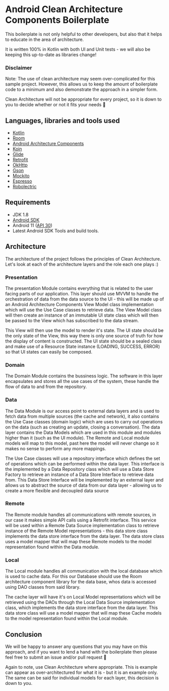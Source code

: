 # Android Clean Architecture Components Boilerplate

This boilerplate is not only helpful to other developers, but also that it helps to educate in the area of architecture.

It is written 100% in Kotlin with both UI and Unit tests - we will also be keeping this up-to-date as libraries change!

### Disclaimer

Note: The use of clean architecture may seem over-complicated for this sample project. However, this allows us to keep the amount of boilerplate code to a minimum and also demonstrate the approach in a simpler form.

Clean Architecture will not be appropriate for every project, so it is down to you to decide whether or not it fits your needs 🙂

## Languages, libraries and tools used

* [Kotlin](https://kotlinlang.org/)
* [Room](https://developer.android.com/topic/libraries/architecture/room.html)
* [Android Architecture Components](https://developer.android.com/topic/libraries/architecture/index.html)
* [Koin](https://github.com/InsertKoinIO/koin)
* [Glide](https://github.com/bumptech/glide)
* [Retrofit](http://square.github.io/retrofit/)
* [OkHttp](http://square.github.io/okhttp/)
* [Gson](https://github.com/google/gson)
* [Mockito](http://site.mockito.org/)
* [Espresso](https://developer.android.com/training/testing/espresso/index.html)
* [Robolectric](http://robolectric.org/)

## Requirements

* JDK 1.8
* [Android SDK](https://developer.android.com/studio/index.html)
* Android 11 ([API 30](https://developer.android.com/studio/releases/platforms))
* Latest Android SDK Tools and build tools.

## Architecture

The architecture of the project follows the principles of Clean Architecture. Let's look at each of the architecture layers and the role each one plays :)

### Presentation

The presentation Module contains everything that is related to the user facing parts of our application. This layer should use MVVM to handle the orchestration of data from the data source to the UI - this will be made up of an Android Architecture Components View Model class implementation which will use the Use Case classes to retrieve data. The View Model class will then create an instance of an immutable UI state class which will then be passed to the View which has subscribed to the data stream.

This View will then use the model to render it's state. The UI state should be the only state of the View, this way there is only one source of truth for how the display of content is constructed. The UI state should be a sealed class and make use of a Resource State instance (LOADING, SUCCESS, ERROR) so that UI states can easily be composed.

### Domain

The Domain Module contains the bussiness logic. The software in this layer encapsulates and stores all the use cases of the system, these handle the flow of data to and from the repository.

### Data

The Data Module is our access point to external data layers and is used to fetch data from multiple sources (the cache and network), it also contains the Use Case classes (domain logic) which are uses to carry out operations on the data (such as creating an update, closing a conversation). The data layer contains the Data Models which are used in this module and modules higher than it (such as the UI module). The Remote and Local module models will map to this model, past here the model will never change so it makes no sense to perform any more mappings.

The Use Case classes will use a repository interface which defines the set of operations which can be performed within the data layer. This interface is the implemented by a Data Repository class which will use a Data Store Factory to retrieve an instance of a Data Store Interface to retrieve data from. This Data Store Interface will be implemented by an external layer and allows us to abstract the source of data from our data layer - allowing us to create a more flexible and decoupled data source

### Remote

The Remote module handles all communications with remote sources, in our case it makes simple API calls using a Retrofit interface. This service will be used within a Remote Data Source implementation class to retrieve instance of the Remote Model representations - this data store class implements the data store interface from the data layer. The data store class uses a model mapper that will map these Remote models to the model representation found within the Data module.

### Local

The Local module handles all communication with the local database which is used to cache data. For this our Database should use the Room architecture component library for the data base, whos data is accessed using DAO classes from said library.

The cache layer will have it's on Local Model representations which will be retrieved using the DAOs through the Local Data Source implementation class, which implements the data store interface from the data layer. This data store class will use a model mapper that will map these Cache models to the model representation found within the Local module.

## Conclusion

We will be happy to answer any questions that you may have on this approach, and if you want to lend a hand with the boilerplate then please feel free to submit an issue and/or pull request 🙂

Again to note, use Clean Architecture where appropriate. This is example can appear as over-architectured for what it is - but it is an example only. The same can be said for individual models for each layer, this decision is down to you.
